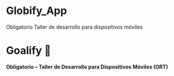 # Globify_App
Obligatorio Taller de desarrollo para dispositivos móviles

# Goalify 🚀

**Obligatorio – Taller de Desarrollo para Dispositivos Móviles (ORT)**


